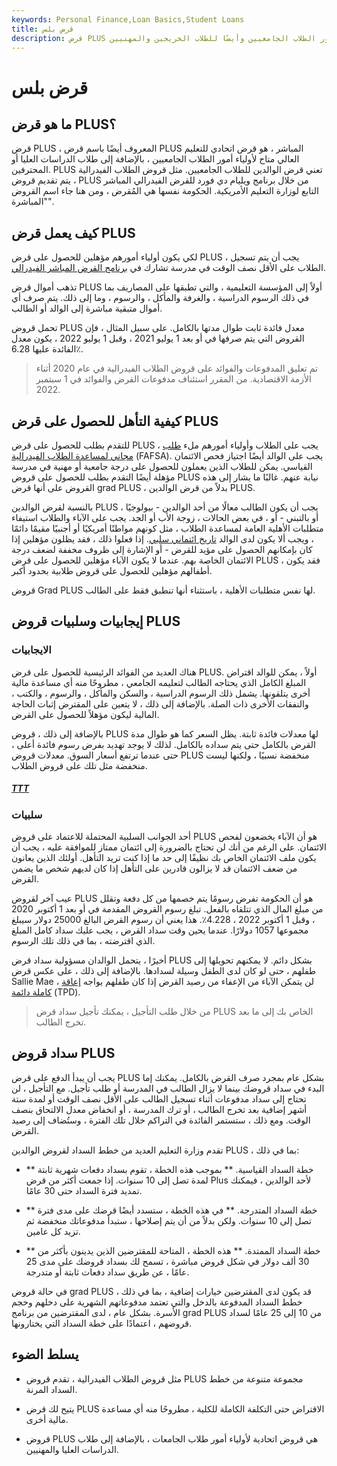 ```yaml
---
keywords: Personal Finance,Loan Basics,Student Loans
title: قرض بلس
description: قرض PLUS هو قرض فيدرالي للتعليم العالي ، متاح لأولياء أمور الطلاب الجامعيين وأيضًا للطلاب الخريجين والمهنيين.
---
```


# قرض بلس
## ما هو قرض PLUS؟

قرض PLUS ، المعروف أيضًا باسم قرض PLUS المباشر ، هو قرض اتحادي للتعليم العالي متاح لأولياء أمور الطلاب الجامعيين ، بالإضافة إلى طلاب الدراسات العليا أو المحترفين. PLUS تعني قرض الوالدين للطلاب الجامعيين. مثل قروض الطلاب الفيدرالية ، يتم تقديم قروض PLUS من خلال برنامج ويليام دي فورد للقرض الفيدرالي المباشر التابع لوزارة التعليم الأمريكية. الحكومة نفسها هي المُقرض ، ومن هنا جاء اسم القروض "المباشرة".

## كيف يعمل قرض PLUS

لكي يكون أولياء أمورهم مؤهلين للحصول على قرض PLUS ، يجب أن يتم تسجيل الطلاب على الأقل نصف الوقت في مدرسة تشارك في [برنامج القرض المباشر الفيدرالي](/federal-direct-student-loan-program).

تذهب أموال قرض PLUS أولاً إلى المؤسسة التعليمية ، والتي تطبقها على المصاريف بما في ذلك الرسوم الدراسية ، والغرفة والمأكل ، والرسوم ، وما إلى ذلك. يتم صرف أي أموال متبقية مباشرة إلى الوالد أو الطالب.

تحمل قروض PLUS معدل فائدة ثابت طوال مدتها بالكامل. على سبيل المثال ، فإن القروض التي يتم صرفها في أو بعد 1 يوليو 2021 ، وقبل 1 يوليو 2022 ، يكون معدل الفائدة عليها 6.28٪.

> تم تعليق المدفوعات والفوائد على قروض الطلاب الفيدرالية في عام 2020 أثناء الأزمة الاقتصادية. من المقرر استئناف مدفوعات القرض والفوائد في 1 سبتمبر 2022.

>

## كيفية التأهل للحصول على قرض PLUS

للتقدم بطلب للحصول على قرض PLUS ، يجب على الطلاب وأولياء أمورهم ملء [طلب مجاني لمساعدة الطلاب الفيدرالية](/federal-application-of-student-aid-fafsa) (FAFSA). يجب على الوالد أيضًا اجتياز فحص الائتمان القياسي. يمكن للطلاب الذين يعملون للحصول على درجة جامعية أو مهنية في مدرسة مؤهلة أيضًا التقدم بطلب للحصول على قروض PLUS نيابة عنهم. غالبًا ما يشار إلى هذه القروض على أنها قرض grad PLUS ، بدلاً من قرض الوالدين PLUS.

بالنسبة لقرض الوالدين PLUS ، يجب أن يكون الطالب معالًا من أحد الوالدين - بيولوجيًا أو بالتبني - أو ، في بعض الحالات ، زوجة الأب أو الجد. يجب على الآباء والطلاب استيفاء متطلبات الأهلية العامة لمساعدة الطلاب ، مثل كونهم مواطنًا أمريكيًا أو أجنبيًا مقيمًا دائمًا ، ويجب ألا يكون لدى الوالد [تاريخ ائتماني سلبي](/credit-history). إذا فعلوا ذلك ، فقد يظلون مؤهلين إذا كان بإمكانهم الحصول على مؤيد للقرض - أو الإشارة إلى ظروف مخففة لضعف درجة الائتمان الخاصة بهم. عندما لا يكون الآباء مؤهلين للحصول على قرض PLUS ، فقد يكون أطفالهم مؤهلين للحصول على قروض طلابية بحدود أكبر.

قروض Grad PLUS لها نفس متطلبات الأهلية ، باستثناء أنها تنطبق فقط على الطالب.

## إيجابيات وسلبيات قروض PLUS

### الايجابيات

هناك العديد من الفوائد الرئيسية للحصول على قرض PLUS. أولاً ، يمكن للوالد اقتراض المبلغ الكامل الذي يحتاجه الطالب لتعليمه الجامعي ، مطروحًا منه أي مساعدة مالية أخرى يتلقونها. يشمل ذلك الرسوم الدراسية ، والسكن والمأكل ، والرسوم ، والكتب ، والنفقات الأخرى ذات الصلة. بالإضافة إلى ذلك ، لا يتعين على المقترض إثبات الحاجة المالية ليكون مؤهلاً للحصول على القرض.

بالإضافة إلى ذلك ، قروض PLUS لها معدلات فائدة ثابتة. يظل السعر كما هو طوال مدة القرض بالكامل حتى يتم سداده بالكامل. لذلك لا يوجد تهديد بفرض رسوم فائدة أعلى ، حتى عندما ترتفع أسعار السوق. معدلات قروض PLUS منخفضة نسبيًا ، ولكنها ليست منخفضة مثل تلك على قروض الطلاب.

<h5> <a href=""> TTT </a> </h5>

### سلبيات

أحد الجوانب السلبية المحتملة للاعتماد على قروض PLUS هو أن الآباء يخضعون لفحص الائتمان. على الرغم من أنك لن تحتاج بالضرورة إلى ائتمان ممتاز للموافقة عليه ، يجب أن يكون ملف الائتمان الخاص بك نظيفًا إلى حد ما إذا كنت تريد التأهل. أولئك الذين يعانون من ضعف الائتمان قد لا يزالون قادرين على التأهل إذا كان لديهم شخص ما يضمن القرض.

عيب آخر لقروض PLUS هو أن الحكومة تفرض رسومًا يتم خصمها من كل دفعة وتقلل من مبلغ المال الذي تتلقاه بالفعل. تبلغ رسوم القروض المقدمة في أو بعد 1 أكتوبر 2020 ، وقبل 1 أكتوبر 2022 ، 4.228٪. هذا يعني أن رسوم القرض البالغ 25000 دولار سيبلغ مجموعها 1057 دولارًا. عندما يحين وقت سداد القرض ، يجب عليك سداد كامل المبلغ الذي اقترضته ، بما في ذلك تلك الرسوم.

أخيرًا ، يتحمل الوالدان مسؤولية سداد قرض PLUS بشكل دائم. لا يمكنهم تحويلها إلى طفلهم ، حتى لو كان لدى الطفل وسيلة لسدادها. بالإضافة إلى ذلك ، على عكس قرض Sallie Mae ، لن يتمكن الآباء من الإعفاء من رصيد القرض إذا كان طفلهم يواجه [إعاقة كاملة دائمة](/total-permanent-disability-tpd) (TPD).

> من خلال طلب التأجيل ، يمكنك تأجيل سداد قرض PLUS الخاص بك إلى ما بعد تخرج الطالب.

>

## سداد قروض PLUS

يجب أن يبدأ الدفع على قرض PLUS بشكل عام بمجرد صرف القرض بالكامل. يمكنك إما البدء في سداد قروضك بينما لا يزال الطالب في المدرسة أو طلب تأجيل. مع التأجيل ، لن تحتاج إلى سداد مدفوعات أثناء تسجيل الطالب على الأقل نصف الوقت أو لمدة ستة أشهر إضافية بعد تخرج الطالب ، أو ترك المدرسة ، أو انخفاض معدل الالتحاق بنصف الوقت. ومع ذلك ، ستستمر الفائدة في التراكم خلال تلك الفترة ، وستُضاف إلى رصيد القرض.

تقدم وزارة التعليم العديد من خطط السداد لقروض الوالدين PLUS ، بما في ذلك:

- ** خطة السداد القياسية. ** بموجب هذه الخطة ، تقوم بسداد دفعات شهرية ثابتة لمدة تصل إلى 10 سنوات. إذا جمعت أكثر من قرض Plus لأحد الوالدين ، فيمكنك تمديد فترة السداد حتى 30 عامًا.

- ** خطة السداد المتدرجة. ** في هذه الخطة ، ستسدد أيضًا قرضك على مدى فترة تصل إلى 10 سنوات. ولكن بدلاً من أن يتم إصلاحها ، ستبدأ مدفوعاتك منخفضة ثم تزيد كل عامين.

- ** خطة السداد الممتدة. ** هذه الخطة ، المتاحة للمقترضين الذين يدينون بأكثر من 30 ألف دولار في شكل قروض مباشرة ، تسمح لك بسداد قروضك على مدى 25 عامًا ، عن طريق سداد دفعات ثابتة أو متدرجة.

في حالة قروض grad PLUS ، قد يكون لدى المقترضين خيارات إضافية ، بما في ذلك خطط السداد المدفوعة بالدخل والتي تعتمد مدفوعاتهم الشهرية على دخلهم وحجم الأسرة. بشكل عام ، لدى المقترضين من برنامج grad PLUS من 10 إلى 25 عامًا لسداد قروضهم ، اعتمادًا على خطة السداد التي يختارونها.

## يسلط الضوء

- مثل قروض الطلاب الفيدرالية ، تقدم قروض PLUS مجموعة متنوعة من خطط السداد المرنة.

- يتيح لك قرض PLUS الاقتراض حتى التكلفة الكاملة للكلية ، مطروحًا منه أي مساعدة مالية أخرى.

- قروض PLUS هي قروض اتحادية لأولياء أمور طلاب الجامعات ، بالإضافة إلى طلاب الدراسات العليا والمهنيين.

